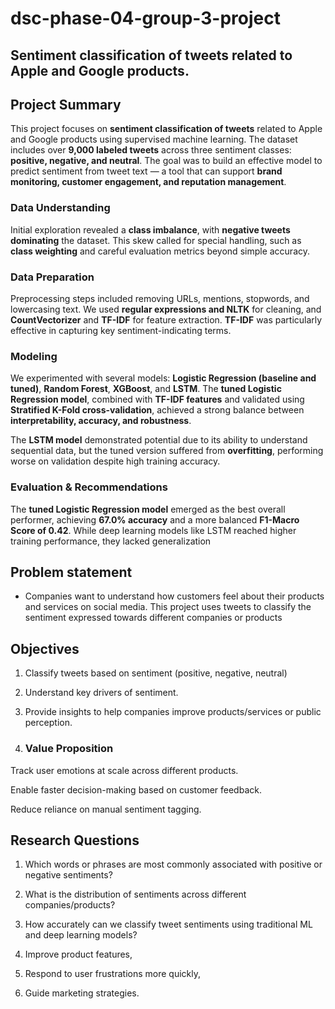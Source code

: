 # dsc-phase-04-group-3-project

## Sentiment classification of tweets related to Apple and Google products.

## Project Summary

This project focuses on **sentiment classification of tweets** related to Apple and Google products using supervised machine learning. The dataset includes over **9,000 labeled tweets** across three sentiment classes: **positive, negative, and neutral**. The goal was to build an effective model to predict sentiment from tweet text — a tool that can support **brand monitoring, customer engagement, and reputation management**.

### Data Understanding  
Initial exploration revealed a **class imbalance**, with **negative tweets dominating** the dataset. This skew called for special handling, such as **class weighting** and careful evaluation metrics beyond simple accuracy.

### Data Preparation  
Preprocessing steps included removing URLs, mentions, stopwords, and lowercasing text. We used **regular expressions and NLTK** for cleaning, and **CountVectorizer** and **TF-IDF** for feature extraction. **TF-IDF** was particularly effective in capturing key sentiment-indicating terms.

### Modeling  
We experimented with several models: **Logistic Regression (baseline and tuned)**, **Random Forest**, **XGBoost**, and **LSTM**. The **tuned Logistic Regression model**, combined with **TF-IDF features** and validated using **Stratified K-Fold cross-validation**, achieved a strong balance between **interpretability, accuracy, and robustness**.

The **LSTM model** demonstrated potential due to its ability to understand sequential data, but the tuned version suffered from **overfitting**, performing worse on validation despite high training accuracy.

### Evaluation & Recommendations  
The **tuned Logistic Regression model** emerged as the best overall performer, achieving **67.0% accuracy** and a more balanced **F1-Macro Score of 0.42**. While deep learning models like LSTM reached higher training performance, they lacked generalization

## Problem statement
- Companies want to understand how customers feel about their products and services on social media. This project uses tweets to classify the sentiment expressed towards different companies or products

## Objectives
1. Classify tweets based on sentiment (positive, negative, neutral)
2. Understand key drivers of sentiment.
3. Provide insights to help companies improve products/services or public perception.

4. ### Value Proposition

Track user emotions at scale across different products.

Enable faster decision-making based on customer feedback.

Reduce reliance on manual sentiment tagging.

## Research Questions
1. Which words or phrases are most commonly associated with positive or negative sentiments?
2. What is the distribution of sentiments across different companies/products?
3. How accurately can we classify tweet sentiments using traditional ML and deep learning models?
  1.  Improve product features,

  2.   Respond to user frustrations more quickly,

  3.  Guide marketing strategies.


